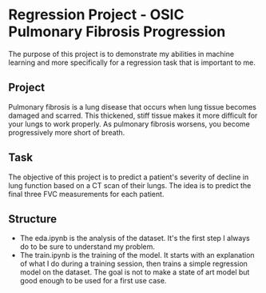 # Regression Project - OSIC Pulmonary Fibrosis Progression
The purpose of this project is to demonstrate my abilities in machine learning and more specifically for a regression task that is important to me.

## Project
Pulmonary fibrosis is a lung disease that occurs when lung tissue becomes damaged and scarred. This thickened, stiff tissue makes it more difficult for your lungs to work properly. As pulmonary fibrosis worsens, you become progressively more short of breath.

## Task
The objective of this project is to predict a patient's severity of decline in lung function based on a CT scan of their lungs. The idea is to predict the final three FVC measurements for each patient.

## Structure

* The eda.ipynb is the analysis of the dataset. It's the first step I always do to be sure to understand my problem.
* The train.ipynb is the training of the model. It starts with an explanation of what I do during a training session, then trains a simple regression model on the dataset. The goal is not to make a state of art model but good enough to be used for a first use case.
